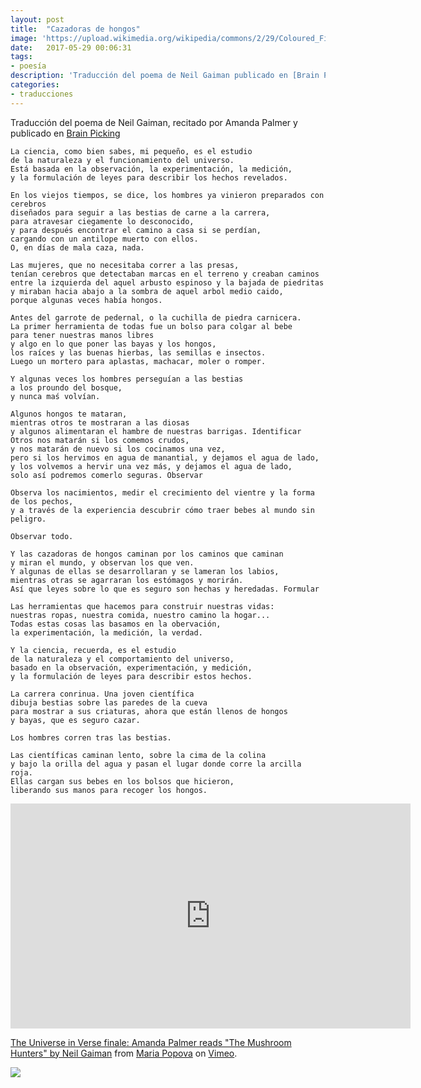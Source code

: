```yaml
---
layout: post
title:  "Cazadoras de hongos"
image: 'https://upload.wikimedia.org/wikipedia/commons/2/29/Coloured_Figures_of_English_Fungi_or_Mushrooms_-_t._184.jpg'
date:   2017-05-29 00:06:31
tags:
- poesía
description: 'Traducción del poema de Neil Gaiman publicado en [Brain Picking](http://bit.ly/2rNRWZc)'
categories:
- traducciones 
---
```


Traducción del poema de Neil Gaiman, recitado por Amanda Palmer y  publicado en [Brain Picking](http://bit.ly/2rNRWZc)

    La ciencia, como bien sabes, mi pequeño, es el estudio
    de la naturaleza y el funcionamiento del universo.
	Está basada en la observación, la experimentación, la medición,
    y la formulación de leyes para describir los hechos revelados.
    
    En los viejos tiempos, se dice, los hombres ya vinieron preparados con cerebros
	diseñados para seguir a las bestias de carne a la carrera,
	para atravesar ciegamente lo desconocido,
	y para después encontrar el camino a casa si se perdían,
	cargando con un antilope muerto con ellos.
	O, en días de mala caza, nada.
	
	Las mujeres, que no necesitaba correr a las presas,
	tenían cerebros que detectaban marcas en el terreno y creaban caminos
	entre la izquierda del aquel arbusto espinoso y la bajada de piedritas
	y miraban hacia abajo a la sombra de aquel arbol medio caido,
	porque algunas veces había hongos.
	
	Antes del garrote de pedernal, o la cuchilla de piedra carnicera.
	La primer herramienta de todas fue un bolso para colgar al bebe
	para tener nuestras manos libres
	y algo en lo que poner las bayas y los hongos,
	los raíces y las buenas hierbas, las semillas e insectos.
	Luego un mortero para aplastas, machacar, moler o romper.
	
	Y algunas veces los hombres perseguían a las bestias
	a los proundo del bosque,
	y nunca maś volvían.
    
	Algunos hongos te mataran,
	mientras otros te mostraran a las diosas
	y algunos alimentaran el hambre de nuestras barrigas. Identificar
	Otros nos matarán si los comemos crudos,
	y nos matarán de nuevo si los cocinamos una vez,
	pero si los hervimos en agua de manantial, y dejamos el agua de lado,
	y los volvemos a hervir una vez más, y dejamos el agua de lado,
	solo así podremos comerlo seguras. Observar
	
	Observa los nacimientos, medir el crecimiento del vientre y la forma de los pechos,
	y a través de la experiencia descubrir cómo traer bebes al mundo sin peligro.
    
	Observar todo.
    
	Y las cazadoras de hongos caminan por los caminos que caminan
	y miran el mundo, y observan los que ven.
	Y algunas de ellas se desarrollaran y se lameran los labios,
	mientras otras se agarraran los estómagos y morirán.
	Así que leyes sobre lo que es seguro son hechas y heredadas. Formular
	
	Las herramientas que hacemos para construir nuestras vidas:
	nuestras ropas, nuestra comida, nuestro camino la hogar...
	Todas estas cosas las basamos en la obervación,
	la experimentación, la medición, la verdad.
	
	Y la ciencia, recuerda, es el estudio
	de la naturaleza y el comportamiento del universo,
	basado en la observación, experimentación, y medición,
	y la formulación de leyes para describir estos hechos.
	
	La carrera conrinua. Una joven científica
	dibuja bestias sobre las paredes de la cueva
	para mostrar a sus criaturas, ahora que están llenos de hongos
	y bayas, que es seguro cazar.
	
	Los hombres corren tras las bestias.
	
	Las científicas caminan lento, sobre la cima de la colina
	y bajo la orilla del agua y pasan el lugar donde corre la arcilla roja.
	Ellas cargan sus bebes en los bolsos que hicieron,
	liberando sus manos para recoger los hongos.

<iframe src="https://player.vimeo.com/video/214686538" width="640" height="360" frameborder="0" webkitallowfullscreen mozallowfullscreen allowfullscreen></iframe>
<p><a href="https://vimeo.com/214686538">The Universe in Verse finale: Amanda Palmer reads &quot;The Mushroom Hunters&quot; by Neil Gaiman</a> from <a href="https://vimeo.com/brainpicker">Maria Popova</a> on <a href="https://vimeo.com">Vimeo</a>.</p>


![](https://upload.wikimedia.org/wikipedia/commons/2/29/Coloured_Figures_of_English_Fungi_or_Mushrooms_-_t._184.jpg)
